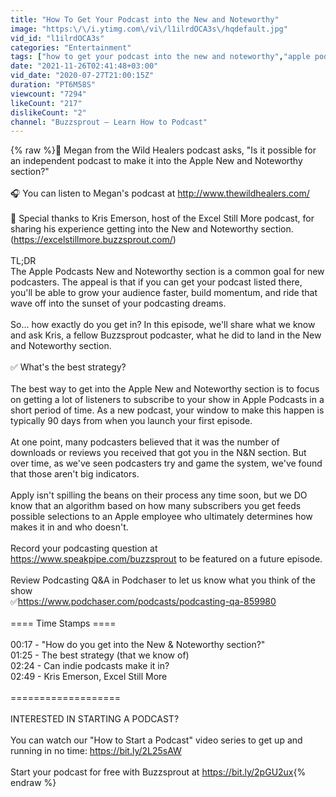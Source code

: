 ```yaml
---
title: "How To Get Your Podcast into the New and Noteworthy"
image: "https:\/\/i.ytimg.com\/vi\/l1ilrdOCA3s\/hqdefault.jpg"
vid_id: "l1ilrdOCA3s"
categories: "Entertainment"
tags: ["how to get your podcast into the new and noteworthy","apple podcasts","buzzsprout"]
date: "2021-11-26T02:41:48+03:00"
vid_date: "2020-07-27T21:00:15Z"
duration: "PT6M58S"
viewcount: "7294"
likeCount: "217"
dislikeCount: "2"
channel: "Buzzsprout — Learn How to Podcast"
---
```

{% raw %}🤔 Megan from the Wild Healers podcast asks, &quot;Is it possible for an independent podcast to make it into the Apple New and Noteworthy section?&quot;<br /><br />🎧 You can listen to Megan's podcast at <a rel="nofollow" target="blank" href="http://www.thewildhealers.com/">http://www.thewildhealers.com/</a><br /><br />🙌 Special thanks to Kris Emerson, host of the Excel Still More podcast, for sharing his experience getting into the New and Noteworthy section. (<a rel="nofollow" target="blank" href="https://excelstillmore.buzzsprout.com/)">https://excelstillmore.buzzsprout.com/)</a><br /><br />TL;DR<br />The Apple Podcasts New and Noteworthy section is a common goal for new podcasters. The appeal is that if you can get your podcast listed there, you'll be able to grow your audience faster, build momentum, and ride that wave off into the sunset of your podcasting dreams.<br /><br />So... how exactly do you get in? In this episode, we'll share what we know and ask Kris, a fellow Buzzsprout podcaster, what he did to land in the New and Noteworthy section.<br /><br />✅ What's the best strategy?<br /><br />The best way to get into the Apple New and Noteworthy section is to focus on getting a lot of listeners to subscribe to your show in Apple Podcasts in a short period of time. As a new podcast, your window to make this happen is typically 90 days from when you launch your first episode.<br /><br />At one point, many podcasters believed that it was the number of downloads or reviews you received that got you in the N&amp;N section. But over time, as we've seen podcasters try and game the system, we've found that those aren't big indicators.<br /><br />Apply isn't spilling the beans on their process any time soon, but we DO know that an algorithm based on how many subscribers you get feeds possible selections to an Apple employee who ultimately determines how makes it in and who doesn't.<br /><br />Record your podcasting question at <a rel="nofollow" target="blank" href="https://www.speakpipe.com/buzzsprout">https://www.speakpipe.com/buzzsprout</a> to be featured on a future episode.<br /><br />Review Podcasting Q&amp;A in Podchaser to let us know what you think of the show<br />✅<a rel="nofollow" target="blank" href="https://www.podchaser.com/podcasts/podcasting-qa-859980">https://www.podchaser.com/podcasts/podcasting-qa-859980</a><br /><br />==== Time Stamps ====<br /><br />00:17 - &quot;How do you get into the New &amp; Noteworthy section?&quot;<br />01:25 - The best strategy (that we know of)<br />02:24 - Can indie podcasts make it in?<br />02:49 - Kris Emerson, Excel Still More<br /><br />===================<br /><br />INTERESTED IN STARTING A PODCAST?<br /><br />You can watch our &quot;How to Start a Podcast&quot; video series to get up and running in no time: <a rel="nofollow" target="blank" href="https://bit.ly/2L25sAW">https://bit.ly/2L25sAW</a><br /><br />Start your podcast for free with Buzzsprout at <a rel="nofollow" target="blank" href="https://bit.ly/2pGU2ux">https://bit.ly/2pGU2ux</a>{% endraw %}
